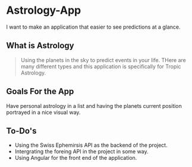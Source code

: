 # Astrology-App

I want to make an application that easier to see predictions at a glance.

## What is Astrology 

>Using the planets in the sky to predict events in your life. THere are many different types and this application is specifically for Tropic Astrology.

## Goals For the App

Have personal astrology in a list and having the planets current position portrayed in a nice visual way.

## To-Do's

* Using the Swiss Ephemirsis API as the backend of the project.
* Intergrating the foreing API in the project in some way.
* Using Angular for the front end of the application.
